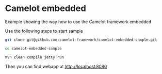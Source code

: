 # Camelot embedded

Example showing the way how to use the Camelot framework embedded

Use the following steps to start sample

```bash
git clone git@github.com:camelot-framework/camelot-embedded-sample.git

cd camelot-embedded-sample

mvn clean compile jetty:run
```

Then you can find webapp at [http://localhost:8080](http://localhost:8080)
